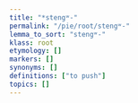 ```yaml
---
title: "*stengʷ-"
permalink: "/pie/root/stengʷ-"
lemma_to_sort: "stengʷ-"
klass: root
etymology: []
markers: []
synonyms: []
definitions: ["to push"]
topics: []
---
```

